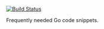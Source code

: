 [![Build Status](https://travis-ci.org/function61/gokit.svg?branch=master)](https://travis-ci.org/function61/gokit)

Frequently needed Go code snippets.
